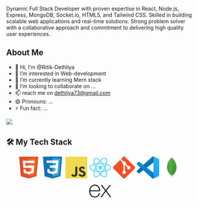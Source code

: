 Dynamic Full Stack Developer with proven expertise in React, Node.js, Express, MongoDB,
Socket.io, HTML5, and Tailwind CSS. Skilled in building scalable web applications and real-time
solutions. Strong problem solver with a collaborative approach and commitment to delivering high
quality user experiences.

## About Me
- 👋 Hi, I’m @Ritik-Dethliya
- 👀 I’m interested in Web-development
- 🌱 I’m currently learning Mern stack
- 💞️ I’m looking to collaborate on ...
- 📫 reach me on dethliya73@gmail.com 
- 😄 Pronouns: ...
- ⚡ Fun fact: ...

<!---
Ritik-Dethliya/Ritik-Dethliya is a ✨ special ✨ repository because its `README.md` (this file) appears on your GitHub profile.
You can click the Preview link to take a look at your changes.
--->
<img src="https://camo.githubusercontent.com/0e2953d98b21eda5a158939ea202c7c07b16b0dc0dc5c1e269826c29a01a974f/68747470733a2f2f7777772e77656232347a6f6e652e636f6d2f77702d636f6e74656e742f75706c6f6164732f323032322f31302f34363230372d70726f6772616d6d65722d312e676966" width='400'/>

## 🛠️ My Tech Stack

<p align="center">
  <img src="https://raw.githubusercontent.com/devicons/devicon/master/icons/html5/html5-original.svg" alt="HTML5" width="60" />
  <img src="https://raw.githubusercontent.com/devicons/devicon/master/icons/css3/css3-original.svg" alt="CSS3" width="60" />
  <img src="https://raw.githubusercontent.com/devicons/devicon/master/icons/javascript/javascript-original.svg" alt="JavaScript" width="60" />
  <img src="https://raw.githubusercontent.com/devicons/devicon/master/icons/react/react-original.svg" alt="React" width="60" />
  <img src="https://raw.githubusercontent.com/devicons/devicon/master/icons/git/git-original.svg" alt="Git" width="60" />
  <img src="https://raw.githubusercontent.com/devicons/devicon/master/icons/vscode/vscode-original.svg" alt="VS Code" width="60" />
  <img src="https://raw.githubusercontent.com/devicons/devicon/master/icons/mongodb/mongodb-original.svg" alt="MongoDB" width="60" />
  <img src="https://raw.githubusercontent.com/devicons/devicon/master/icons/express/express-original.svg" alt="Express" width="60" />
</p>
